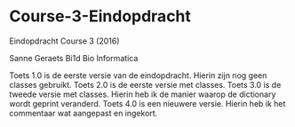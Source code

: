 # Course-3-Eindopdracht
Eindopdracht Course 3 (2016)

Sanne Geraets
Bi1d
Bio Informatica

Toets 1.0 is de eerste versie van de eindopdracht. Hierin zijn nog geen classes gebruikt.
Toets 2.0 is de eerste versie met classes.
Toets 3.0 is de tweede versie met classes. Hierin heb ik de manier waarop de dictionary wordt geprint veranderd.
Toets 4.0 is een nieuwere versie. Hierin heb ik het commentaar wat aangepast en ingekort.
